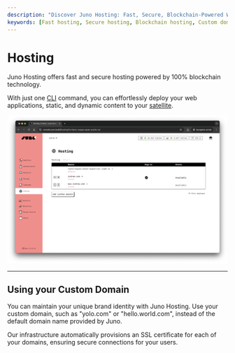 ```yaml
---
description: "Discover Juno Hosting: Fast, Secure, Blockchain-Powered Web Hosting. Deploy with ease and custom domains."
keywords: [Fast hosting, Secure hosting, Blockchain hosting, Custom domains]
---
```


# Hosting

Juno Hosting offers fast and secure hosting powered by 100% blockchain technology.

With just one [CLI] command, you can effortlessly deploy your web applications, static, and dynamic content to your [satellite].

![An overview of the custom domains once configured](../../img/satellite/hosting.webp)

---

## Using your Custom Domain

You can maintain your unique brand identity with Juno Hosting. Use your custom domain, such as "yolo.com" or "hello.world.com", instead of the default domain name provided by Juno.

Our infrastructure automatically provisions an SSL certificate for each of your domains, ensuring secure connections for your users.

[CLI]: ../../miscellaneous/cli.mdx
[satellite]: ../../terminology.md#satellite
[console]: ../../terminology.md#console
